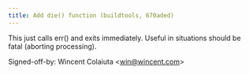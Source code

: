 ```yaml
---
title: Add die() function (buildtools, 670aded)
---
```


This just calls err() and exits immediately. Useful in situations should be fatal (aborting processing).

Signed-off-by: Wincent Colaiuta &lt;win@wincent.com&gt;
